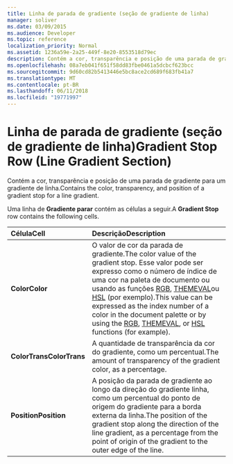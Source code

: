 ```yaml
---
title: Linha de parada de gradiente (seção de gradiente de linha)
manager: soliver
ms.date: 03/09/2015
ms.audience: Developer
ms.topic: reference
localization_priority: Normal
ms.assetid: 1236a59e-2a25-449f-8e20-8553518d79ec
description: Contém a cor, transparência e posição de uma parada de gradiente para um gradiente de linha.
ms.openlocfilehash: 08a7eb041f651f58dd83fbe0461a5dcbcf623bcc
ms.sourcegitcommit: 9d60cd82b5413446e5bc8ace2cd689f683fb41a7
ms.translationtype: MT
ms.contentlocale: pt-BR
ms.lasthandoff: 06/11/2018
ms.locfileid: "19771997"
---
```

# <a name="gradient-stop-row-line-gradient-section"></a><span data-ttu-id="9ff6e-103">Linha de parada de gradiente (seção de gradiente de linha)</span><span class="sxs-lookup"><span data-stu-id="9ff6e-103">Gradient Stop Row (Line Gradient Section)</span></span>

<span data-ttu-id="9ff6e-104">Contém a cor, transparência e posição de uma parada de gradiente para um gradiente de linha.</span><span class="sxs-lookup"><span data-stu-id="9ff6e-104">Contains the color, transparency, and position of a gradient stop for a line gradient.</span></span>
  
<span data-ttu-id="9ff6e-105">Uma linha de **Gradiente parar** contém as células a seguir.</span><span class="sxs-lookup"><span data-stu-id="9ff6e-105">A **Gradient Stop** row contains the following cells.</span></span> 
  
|<span data-ttu-id="9ff6e-106">**Célula**</span><span class="sxs-lookup"><span data-stu-id="9ff6e-106">**Cell**</span></span>|<span data-ttu-id="9ff6e-107">**Descrição**</span><span class="sxs-lookup"><span data-stu-id="9ff6e-107">**Description**</span></span>|
|:-----|:-----|
|<span data-ttu-id="9ff6e-108">**Color**</span><span class="sxs-lookup"><span data-stu-id="9ff6e-108">**Color**</span></span> <br/> |<span data-ttu-id="9ff6e-109">O valor de cor da parada de gradiente.</span><span class="sxs-lookup"><span data-stu-id="9ff6e-109">The color value of the gradient stop.</span></span> <span data-ttu-id="9ff6e-110">Esse valor pode ser expresso como o número de índice de uma cor na paleta de documento ou usando as funções [RGB](rgb-function-visioshapesheet.md), [THEMEVAL](themeval-function.md)ou [HSL](hsl-function.md) (por exemplo).</span><span class="sxs-lookup"><span data-stu-id="9ff6e-110">This value can be expressed as the index number of a color in the document palette or by using the [RGB](rgb-function-visioshapesheet.md), [THEMEVAL](themeval-function.md), or [HSL](hsl-function.md) functions (for example).</span></span>  <br/> |
|<span data-ttu-id="9ff6e-111">**ColorTrans**</span><span class="sxs-lookup"><span data-stu-id="9ff6e-111">**ColorTrans**</span></span> <br/> |<span data-ttu-id="9ff6e-112">A quantidade de transparência da cor do gradiente, como um percentual.</span><span class="sxs-lookup"><span data-stu-id="9ff6e-112">The amount of transparency of the gradient color, as a percentage.</span></span>  <br/> |
|<span data-ttu-id="9ff6e-113">**Position**</span><span class="sxs-lookup"><span data-stu-id="9ff6e-113">**Position**</span></span> <br/> |<span data-ttu-id="9ff6e-114">A posição da parada de gradiente ao longo da direção do gradiente linha, como um percentual do ponto de origem do gradiente para a borda externa da linha.</span><span class="sxs-lookup"><span data-stu-id="9ff6e-114">The position of the gradient stop along the direction of the line gradient, as a percentage from the point of origin of the gradient to the outer edge of the line.</span></span>  <br/> |
   

